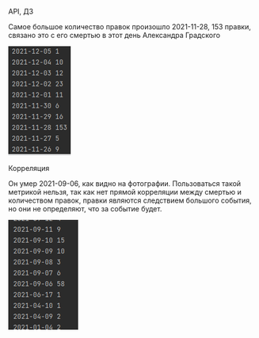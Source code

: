API, ДЗ

Самое большое количество правок произошло 2021-11-28, 
153 правки, связано это с его смертью в этот день Александра Градского

![img.png](img.png)

Корреляция

Он умер 2021-09-06, как видно на фотографии. Пользоваться такой метрикой нельзя,
так как нет прямой корреляции между смертью и количеством правок, 
правки являются следствием большого события, но они не определяют, что за событие будет.

![img_1.png](img_1.png)

